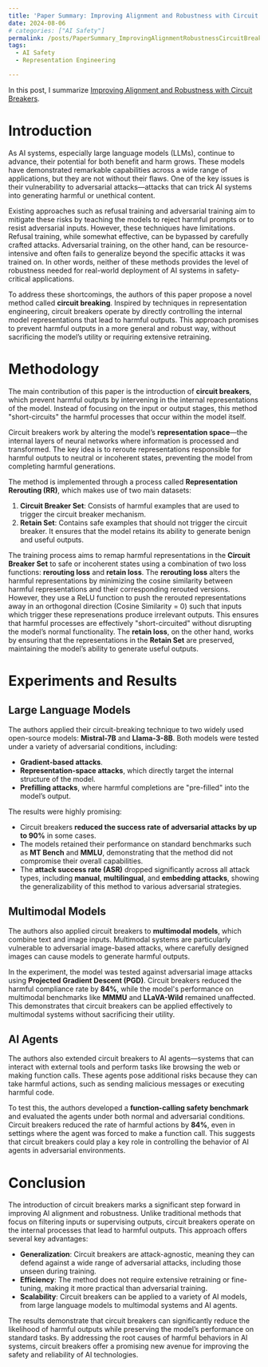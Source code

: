 ```yaml
---
title: 'Paper Summary: Improving Alignment and Robustness with Circuit Breakers'
date: 2024-08-06
# categories: ["AI Safety"]
permalink: /posts/PaperSummary_ImprovingAlignmentRobustnessCircuitBreakers/
tags:
  - AI Safety
  - Representation Engineering

---
```


In this post, I summarize [Improving Alignment and Robustness with Circuit Breakers](https://arxiv.org/abs/2406.04313).

# Introduction
As AI systems, especially large language models (LLMs), continue to advance, their potential for both benefit and harm grows. These models have demonstrated remarkable capabilities across a wide range of applications, but they are not without their flaws. One of the key issues is their vulnerability to adversarial attacks—attacks that can trick AI systems into generating harmful or unethical content.

Existing approaches such as refusal training and adversarial training aim to mitigate these risks by teaching the models to reject harmful prompts or to resist adversarial inputs. However, these techniques have limitations. Refusal training, while somewhat effective, can be bypassed by carefully crafted attacks. Adversarial training, on the other hand, can be resource-intensive and often fails to generalize beyond the specific attacks it was trained on. In other words, neither of these methods provides the level of robustness needed for real-world deployment of AI systems in safety-critical applications.

To address these shortcomings, the authors of this paper propose a novel method called **circuit breaking**. Inspired by techniques in representation engineering, circuit breakers operate by directly controlling the internal model representations that lead to harmful outputs. This approach promises to prevent harmful outputs in a more general and robust way, without sacrificing the model’s utility or requiring extensive retraining.

# Methodology
The main contribution of this paper is the introduction of **circuit breakers**, which prevent harmful outputs by intervening in the internal representations of the model. Instead of focusing on the input or output stages, this method "short-circuits" the harmful processes that occur within the model itself.

Circuit breakers work by altering the model’s **representation space**—the internal layers of neural networks where information is processed and transformed. The key idea is to reroute representations responsible for harmful outputs to neutral or incoherent states, preventing the model from completing harmful generations.

The method is implemented through a process called **Representation Rerouting (RR)**, which makes use of two main datasets:

1. **Circuit Breaker Set**: Consists of harmful examples that are used to trigger the circuit breaker mechanism.
2. **Retain Set**: Contains safe examples that should not trigger the circuit breaker. It ensures that the model retains its ability to generate benign and useful outputs.

The training process aims to remap harmful representations in the **Circuit Breaker Set** to safe or incoherent states using a combination of two loss functions: **rerouting loss** and **retain loss**. The **rerouting loss** alters the harmful representations by minimizing the cosine similarity between harmful representations and their corresponding rerouted versions. However, they use a ReLU function to push the rerouted representations away in an orthogonal direction (Cosine Similarity = 0) such that inputs which trigger these represenations produce irrelevant outputs. This ensures that harmful processes are effectively "short-circuited" without disrupting the model’s normal functionality. The **retain loss**, on the other hand, works by ensuring that the representations in the **Retain Set** are preserved, maintaining the model’s ability to generate useful outputs. 

# Experiments and Results

## Large Language Models
The authors applied their circuit-breaking technique to two widely used open-source models: **Mistral-7B** and **Llama-3-8B**. Both models were tested under a variety of adversarial conditions, including:

- **Gradient-based attacks**.
- **Representation-space attacks**, which directly target the internal structure of the model.
- **Prefilling attacks**, where harmful completions are "pre-filled" into the model’s output.

The results were highly promising:
- Circuit breakers **reduced the success rate of adversarial attacks by up to 90%** in some cases.
- The models retained their performance on standard benchmarks such as **MT Bench** and **MMLU**, demonstrating that the method did not compromise their overall capabilities.
- The **attack success rate (ASR)** dropped significantly across all attack types, including **manual**, **multilingual**, and **embedding attacks**, showing the generalizability of this method to various adversarial strategies.

## Multimodal Models
The authors also applied circuit breakers to **multimodal models**, which combine text and image inputs. Multimodal systems are particularly vulnerable to adversarial image-based attacks, where carefully designed images can cause models to generate harmful outputs.

In the experiment, the model was tested against adversarial image attacks using **Projected Gradient Descent (PGD)**. Circuit breakers reduced the harmful compliance rate by **84%**, while the model's performance on multimodal benchmarks like **MMMU** and **LLaVA-Wild** remained unaffected. This demonstrates that circuit breakers can be applied effectively to multimodal systems without sacrificing their utility.

## AI Agents
The authors also extended circuit breakers to AI agents—systems that can interact with external tools and perform tasks like browsing the web or making function calls. These agents pose additional risks because they can take harmful actions, such as sending malicious messages or executing harmful code.

To test this, the authors developed a **function-calling safety benchmark** and evaluated the agents under both normal and adversarial conditions. Circuit breakers reduced the rate of harmful actions by **84%**, even in settings where the agent was forced to make a function call. This suggests that circuit breakers could play a key role in controlling the behavior of AI agents in adversarial environments.

# Conclusion
The introduction of circuit breakers marks a significant step forward in improving AI alignment and robustness. Unlike traditional methods that focus on filtering inputs or supervising outputs, circuit breakers operate on the internal processes that lead to harmful outputs. This approach offers several key advantages:

- **Generalization**: Circuit breakers are attack-agnostic, meaning they can defend against a wide range of adversarial attacks, including those unseen during training.
- **Efficiency**: The method does not require extensive retraining or fine-tuning, making it more practical than adversarial training.
- **Scalability**: Circuit breakers can be applied to a variety of AI models, from large language models to multimodal systems and AI agents.

The results demonstrate that circuit breakers can significantly reduce the likelihood of harmful outputs while preserving the model’s performance on standard tasks. By addressing the root causes of harmful behaviors in AI systems, circuit breakers offer a promising new avenue for improving the safety and reliability of AI technologies.